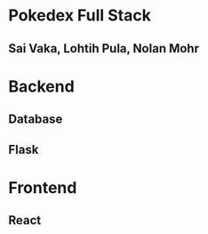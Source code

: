 # Pokedex Full Stack
## Sai Vaka, Lohtih Pula, Nolan Mohr 


# Backend 

## Database

## Flask

# Frontend 

## React